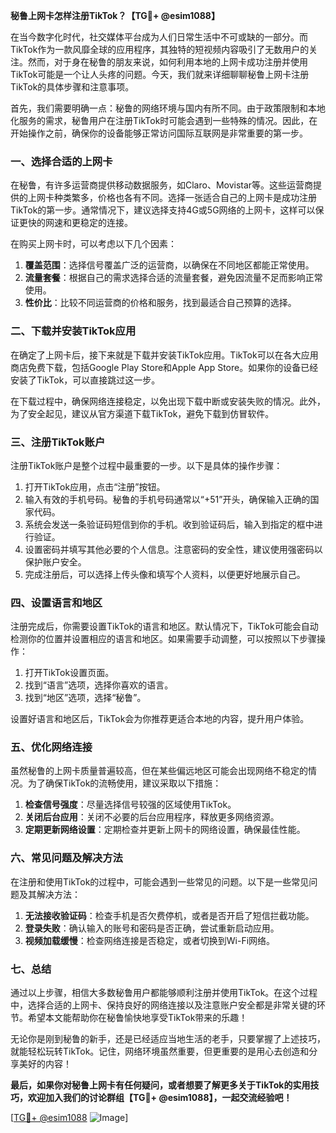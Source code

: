 **秘鲁上网卡怎样注册TikTok？【TG💪+ @esim1088】**

在当今数字化时代，社交媒体平台成为人们日常生活中不可或缺的一部分。而TikTok作为一款风靡全球的应用程序，其独特的短视频内容吸引了无数用户的关注。然而，对于身在秘鲁的朋友来说，如何利用本地的上网卡成功注册并使用TikTok可能是一个让人头疼的问题。今天，我们就来详细聊聊秘鲁上网卡注册TikTok的具体步骤和注意事项。

首先，我们需要明确一点：秘鲁的网络环境与国内有所不同。由于政策限制和本地化服务的需求，秘鲁用户在注册TikTok时可能会遇到一些特殊的情况。因此，在开始操作之前，确保你的设备能够正常访问国际互联网是非常重要的第一步。

### 一、选择合适的上网卡

在秘鲁，有许多运营商提供移动数据服务，如Claro、Movistar等。这些运营商提供的上网卡种类繁多，价格也各有不同。选择一张适合自己的上网卡是成功注册TikTok的第一步。通常情况下，建议选择支持4G或5G网络的上网卡，这样可以保证更快的网速和更稳定的连接。

在购买上网卡时，可以考虑以下几个因素：
1. **覆盖范围**：选择信号覆盖广泛的运营商，以确保在不同地区都能正常使用。
2. **流量套餐**：根据自己的需求选择合适的流量套餐，避免因流量不足而影响正常使用。
3. **性价比**：比较不同运营商的价格和服务，找到最适合自己预算的选择。

### 二、下载并安装TikTok应用

在确定了上网卡后，接下来就是下载并安装TikTok应用。TikTok可以在各大应用商店免费下载，包括Google Play Store和Apple App Store。如果你的设备已经安装了TikTok，可以直接跳过这一步。

在下载过程中，确保网络连接稳定，以免出现下载中断或安装失败的情况。此外，为了安全起见，建议从官方渠道下载TikTok，避免下载到仿冒软件。

### 三、注册TikTok账户

注册TikTok账户是整个过程中最重要的一步。以下是具体的操作步骤：

1. 打开TikTok应用，点击“注册”按钮。
2. 输入有效的手机号码。秘鲁的手机号码通常以“+51”开头，确保输入正确的国家代码。
3. 系统会发送一条验证码短信到你的手机。收到验证码后，输入到指定的框中进行验证。
4. 设置密码并填写其他必要的个人信息。注意密码的安全性，建议使用强密码以保护账户安全。
5. 完成注册后，可以选择上传头像和填写个人资料，以便更好地展示自己。

### 四、设置语言和地区

注册完成后，你需要设置TikTok的语言和地区。默认情况下，TikTok可能会自动检测你的位置并设置相应的语言和地区。如果需要手动调整，可以按照以下步骤操作：

1. 打开TikTok设置页面。
2. 找到“语言”选项，选择你喜欢的语言。
3. 找到“地区”选项，选择“秘鲁”。

设置好语言和地区后，TikTok会为你推荐更适合本地的内容，提升用户体验。

### 五、优化网络连接

虽然秘鲁的上网卡质量普遍较高，但在某些偏远地区可能会出现网络不稳定的情况。为了确保TikTok的流畅使用，建议采取以下措施：

1. **检查信号强度**：尽量选择信号较强的区域使用TikTok。
2. **关闭后台应用**：关闭不必要的后台应用程序，释放更多网络资源。
3. **定期更新网络设置**：定期检查并更新上网卡的网络设置，确保最佳性能。

### 六、常见问题及解决方法

在注册和使用TikTok的过程中，可能会遇到一些常见的问题。以下是一些常见问题及其解决方法：

1. **无法接收验证码**：检查手机是否欠费停机，或者是否开启了短信拦截功能。
2. **登录失败**：确认输入的账号和密码是否正确，尝试重新启动应用。
3. **视频加载缓慢**：检查网络连接是否稳定，或者切换到Wi-Fi网络。

### 七、总结

通过以上步骤，相信大多数秘鲁用户都能够顺利注册并使用TikTok。在这个过程中，选择合适的上网卡、保持良好的网络连接以及注意账户安全都是非常关键的环节。希望本文能帮助你在秘鲁愉快地享受TikTok带来的乐趣！

无论你是刚到秘鲁的新手，还是已经适应当地生活的老手，只要掌握了上述技巧，就能轻松玩转TikTok。记住，网络环境虽然重要，但更重要的是用心去创造和分享美好的内容！

**最后，如果你对秘鲁上网卡有任何疑问，或者想要了解更多关于TikTok的实用技巧，欢迎加入我们的讨论群组【TG💪+ @esim1088】，一起交流经验吧！**

[[TG💪+ @esim1088](https://t.me/s/esim1088) ![Image](https://i.postimg.cc/4NQfJmqS/Snipaste-2025-05-13-00-14-12.png)]